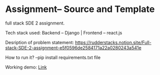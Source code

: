 # Assignment– Source and Template
full stack SDE 2 assignment.

Tech stack used: 
Backend – Django | Frontend – react.js

Desription of problem statement: https://rudderstacks.notion.site/Full-stack-SDE-2-assignment-e5f0596de2584171a22a0280243a541e

How to run it?
–pip install requirements.txt file


Working demo: [Link](https://drive.google.com/file/d/1toc0LHQ1w5Ro_HnPLNr1NYZplnVFXfnY/view?usp=share_link)


